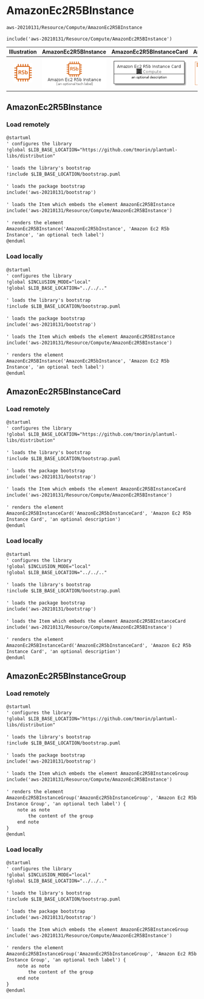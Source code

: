 # AmazonEc2R5BInstance


```text
aws-20210131/Resource/Compute/AmazonEc2R5BInstance
```

```text
include('aws-20210131/Resource/Compute/AmazonEc2R5BInstance')
```



| Illustration | AmazonEc2R5BInstance | AmazonEc2R5BInstanceCard | AmazonEc2R5BInstanceGroup |
| :---: | :---: | :---: | :---: |
| ![illustration for Illustration](../../../aws-20210131/Resource/Compute/AmazonEc2R5BInstance.png) | ![illustration for AmazonEc2R5BInstance](../../../aws-20210131/Resource/Compute/AmazonEc2R5BInstance.Local.png) | ![illustration for AmazonEc2R5BInstanceCard](../../../aws-20210131/Resource/Compute/AmazonEc2R5BInstanceCard.Local.png) | ![illustration for AmazonEc2R5BInstanceGroup](../../../aws-20210131/Resource/Compute/AmazonEc2R5BInstanceGroup.Local.png) |




## AmazonEc2R5BInstance

### Load remotely
```plantuml
@startuml
' configures the library
!global $LIB_BASE_LOCATION="https://github.com/tmorin/plantuml-libs/distribution"

' loads the library's bootstrap
!include $LIB_BASE_LOCATION/bootstrap.puml

' loads the package bootstrap
include('aws-20210131/bootstrap')

' loads the Item which embeds the element AmazonEc2R5BInstance
include('aws-20210131/Resource/Compute/AmazonEc2R5BInstance')

' renders the element
AmazonEc2R5BInstance('AmazonEc2R5bInstance', 'Amazon Ec2 R5b Instance', 'an optional tech label')
@enduml
```

### Load locally
```plantuml
@startuml
' configures the library
!global $INCLUSION_MODE="local"
!global $LIB_BASE_LOCATION="../../.."

' loads the library's bootstrap
!include $LIB_BASE_LOCATION/bootstrap.puml

' loads the package bootstrap
include('aws-20210131/bootstrap')

' loads the Item which embeds the element AmazonEc2R5BInstance
include('aws-20210131/Resource/Compute/AmazonEc2R5BInstance')

' renders the element
AmazonEc2R5BInstance('AmazonEc2R5bInstance', 'Amazon Ec2 R5b Instance', 'an optional tech label')
@enduml
```

## AmazonEc2R5BInstanceCard

### Load remotely
```plantuml
@startuml
' configures the library
!global $LIB_BASE_LOCATION="https://github.com/tmorin/plantuml-libs/distribution"

' loads the library's bootstrap
!include $LIB_BASE_LOCATION/bootstrap.puml

' loads the package bootstrap
include('aws-20210131/bootstrap')

' loads the Item which embeds the element AmazonEc2R5BInstanceCard
include('aws-20210131/Resource/Compute/AmazonEc2R5BInstance')

' renders the element
AmazonEc2R5BInstanceCard('AmazonEc2R5bInstanceCard', 'Amazon Ec2 R5b Instance Card', 'an optional description')
@enduml
```

### Load locally
```plantuml
@startuml
' configures the library
!global $INCLUSION_MODE="local"
!global $LIB_BASE_LOCATION="../../.."

' loads the library's bootstrap
!include $LIB_BASE_LOCATION/bootstrap.puml

' loads the package bootstrap
include('aws-20210131/bootstrap')

' loads the Item which embeds the element AmazonEc2R5BInstanceCard
include('aws-20210131/Resource/Compute/AmazonEc2R5BInstance')

' renders the element
AmazonEc2R5BInstanceCard('AmazonEc2R5bInstanceCard', 'Amazon Ec2 R5b Instance Card', 'an optional description')
@enduml
```

## AmazonEc2R5BInstanceGroup

### Load remotely
```plantuml
@startuml
' configures the library
!global $LIB_BASE_LOCATION="https://github.com/tmorin/plantuml-libs/distribution"

' loads the library's bootstrap
!include $LIB_BASE_LOCATION/bootstrap.puml

' loads the package bootstrap
include('aws-20210131/bootstrap')

' loads the Item which embeds the element AmazonEc2R5BInstanceGroup
include('aws-20210131/Resource/Compute/AmazonEc2R5BInstance')

' renders the element
AmazonEc2R5BInstanceGroup('AmazonEc2R5bInstanceGroup', 'Amazon Ec2 R5b Instance Group', 'an optional tech label') {
    note as note
        the content of the group
    end note
}
@enduml
```

### Load locally
```plantuml
@startuml
' configures the library
!global $INCLUSION_MODE="local"
!global $LIB_BASE_LOCATION="../../.."

' loads the library's bootstrap
!include $LIB_BASE_LOCATION/bootstrap.puml

' loads the package bootstrap
include('aws-20210131/bootstrap')

' loads the Item which embeds the element AmazonEc2R5BInstanceGroup
include('aws-20210131/Resource/Compute/AmazonEc2R5BInstance')

' renders the element
AmazonEc2R5BInstanceGroup('AmazonEc2R5bInstanceGroup', 'Amazon Ec2 R5b Instance Group', 'an optional tech label') {
    note as note
        the content of the group
    end note
}
@enduml
```

